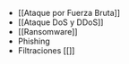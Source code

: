 - [[Ataque por Fuerza Bruta]]
- [[Ataque DoS y DDoS]]
- [[Ransomware]]
- Phishing
- Filtraciones 
[[]]